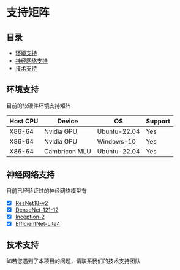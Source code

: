 ﻿# 支持矩阵

## 目录

- [环境支持](#环境支持)
- [神经网络支持](#神经网络支持)
- [技术支持](#技术支持)

## 环境支持

目前的软硬件环境支持矩阵

| Host CPU | Device        | OS            |  Support   |
| -------- | ------------  | -----------   | ---------- |
| X86-64   | Nvidia GPU    |  Ubuntu-22.04 |  Yes       |
| X86-64   | Nvidia GPU    |  Windows-10   |  Yes       |
| X86-64   | Cambricon MLU |  Ubuntu-22.04 |  Yes       |

## 神经网络支持

目前已经验证过的神经网络模型有

- [x] [ResNet18-v2](https://github.com/onnx/models/blob/main/vision/classification/resnet/model/resnet18-v2-7.onnx)
- [x] [DenseNet-121-12](https://github.com/onnx/models/blob/main/vision/classification/densenet-121/model/densenet-12.onnx)
- [x] [Inception-2](https://github.com/onnx/models/blob/main/vision/classification/inception_and_googlenet/inception_v2/model/inception-v2-9.onnx)
- [x] [EfficientNet-Lite4](https://github.com/onnx/models/blob/main/vision/classification/efficientnet-lite4/model/efficientnet-lite4-11.onnx)

## 技术支持

如若您遇到了本项目的问题，请联系我们的技术支持团队
